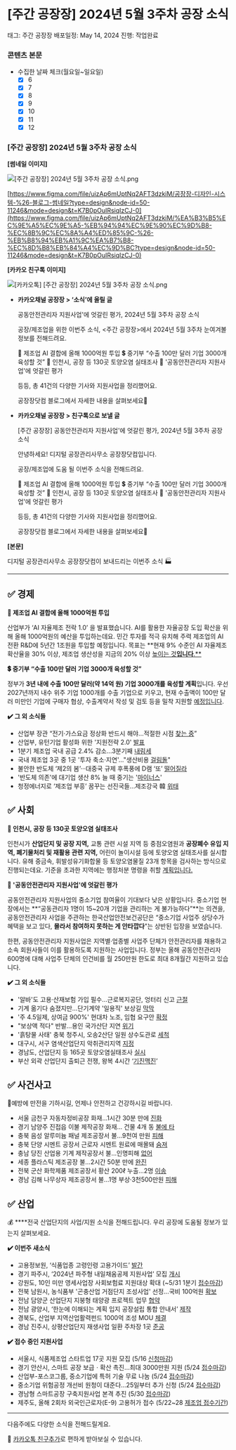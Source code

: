 # [주간 공장장] 2024년 5월 3주차 공장 소식

태그: 주간 공장장
배포일정: May 14, 2024
진행: 작업완료

### 콘텐츠 본문

- 수집한 날짜 체크(월요일~일요일)
    - [x]  6
    - [x]  7
    - [x]  8
    - [x]  9
    - [x]  10
    - [x]  11
    - [x]  12

### **[주간 공장장] 2024년 5월 3주차 공장 소식**

**[썸네일 이미지]**

![[주간 공장장] 2024년 5월 3주차 공장 소식.png](%25E1%2584%258C%25E1%2585%25AE%25E1%2584%2580%25E1%2585%25A1%25E1%2586%25AB_%25E1%2584%2580%25E1%2585%25A9%25E1%2586%25BC%25E1%2584%258C%25E1%2585%25A1%25E1%2586%25BC%25E1%2584%258C%25E1%2585%25A1%25E1%2586%25BC_2024%25E1%2584%2582%25E1%2585%25A7%25E1%2586%25AB_5%25E1%2584%258B%25E1%2585%25AF%25E1%2586%25AF_3%25E1%2584%258C%25E1%2585%25AE%25E1%2584%258E%25E1%2585%25A1_%25E1%2584%2580%25E1%2585%25A9%25E1%2586%25BC%25E1%2584%258C%25E1%2585%25A1%25E1%2586%25BC_%25E1%2584%2589%25E1%2585%25A9%25E1%2584%2589%25E1%2585%25B5%25E1%2586%25A8.png)

[https://www.figma.com/file/uizAp6mUptNq2AFT3dzkiM/공장장-디자인-시스템-%26-블로그-썸네일?type=design&node-id=50-11246&mode=design&t=K7B0pOuIRsiqIzCJ-0](https://www.figma.com/file/uizAp6mUptNq2AFT3dzkiM/%EA%B3%B5%EC%9E%A5%EC%9E%A5-%EB%94%94%EC%9E%90%EC%9D%B8-%EC%8B%9C%EC%8A%A4%ED%85%9C-%26-%EB%B8%94%EB%A1%9C%EA%B7%B8-%EC%8D%B8%EB%84%A4%EC%9D%BC?type=design&node-id=50-11246&mode=design&t=K7B0pOuIRsiqIzCJ-0)

**[카카오 친구톡 이미지]**

![[카카오톡] [주간 공장장] 2024년 5월 3주차 공장 소식.png](%25E1%2584%258F%25E1%2585%25A1%25E1%2584%258F%25E1%2585%25A1%25E1%2584%258B%25E1%2585%25A9%25E1%2584%2590%25E1%2585%25A9%25E1%2586%25A8_%25E1%2584%258C%25E1%2585%25AE%25E1%2584%2580%25E1%2585%25A1%25E1%2586%25AB_%25E1%2584%2580%25E1%2585%25A9%25E1%2586%25BC%25E1%2584%258C%25E1%2585%25A1%25E1%2586%25BC%25E1%2584%258C%25E1%2585%25A1%25E1%2586%25BC_2024%25E1%2584%2582%25E1%2585%25A7%25E1%2586%25AB_5%25E1%2584%258B%25E1%2585%25AF%25E1%2586%25AF_3%25E1%2584%258C%25E1%2585%25AE%25E1%2584%258E%25E1%2585%25A1_%25E1%2584%2580%25E1%2585%25A9%25E1%2586%25BC%25E1%2584%258C%25E1%2585%25A1%25E1%2586%25BC_%25E1%2584%2589%25E1%2585%25A9%25E1%2584%2589%25E1%2585%25B5%25E1%2586%25A8.png)

- **카카오채널 공장장 > ‘소식’에 올릴 글**
    
    공동안전관리자 지원사업'에 엇갈린 평가, 2024년 5월 3주차 공장 소식
    
    공장/제조업을 위한 이번주 소식, <주간 공장장>에서
    2024년 5월 3주차 눈여겨볼 정보를 전해드려요.
    
    🤖 제조업 AI 결합에 올해 1000억원 투입
    💲 중기부 “수출 100만 달러 기업 3000개 육성할 것”
    🔬 인천시, 공장 등 130곳 토양오염 실태조사
    👷 '공동안전관리자 지원사업'에 엇갈린 평가
    
    등등, 총 41건의 다양한 기사와 지원사업을 정리했어요.
    
    공장장닷컴 블로그에서 자세한 내용을 살펴보세요🤗
    
- **카카오채널 공장장 > 친구톡으로 보낼 글**
    
    [주간 공장장] 공동안전관리자 지원사업'에 엇갈린 평가, 2024년 5월 3주차 공장 소식
    
    안녕하세요! 디지털 공장관리사무소 공장장닷컴입니다.
    
    공장/제조업에 도움 될 이번주 소식을 전해드려요.
    
    🤖 제조업 AI 결합에 올해 1000억원 투입
    💲 중기부 “수출 100만 달러 기업 3000개 육성할 것”
    🔬 인천시, 공장 등 130곳 토양오염 실태조사
    👷 '공동안전관리자 지원사업'에 엇갈린 평가
    
    등등, 총 41건의 다양한 기사와 지원사업을 정리했어요.
    
    공장장닷컴 블로그에서 자세한 내용을 살펴보세요🤗
    

**[본문]**

디지털 공장관리사무소 공장장닷컴이 보내드리는 이번주 소식 🏭

---

## **✅ 경제**

**🤖 제조업 AI 결합에 올해 1000억원 투입**

산업부가 ‘AI 자율제조 전락 1.0’ 을 발표했습니다. AI를 활용한 자율공장 도입 확산을 위해 올해 1000억원의 예산을 투입하는데요. 민간 투자를 적극 유치해 주력 제조업의 AI 전환 R&D에 5년간 1조원을 투입할 예정입니다. 목표는 **현재 9% 수준인 AI 자율제조 확산율을 30% 이상, 제조업 생산성을 지금의 20% 이상 [높이는 것**입니다**.**](https://m.edaily.co.kr/news/read?newsId=02948726638886952&mediaCodeNo=257)

**💲 중기부 “수출 100만 달러 기업 3000개 육성할 것”**

정부가 **3년 내에 수출 100만 달러(약 14억 원) 기업 3000개를 육성할 계획**입니다. 우선 2027년까지 내수 위주 기업 1000개를 수출 기업으로 키우고, 현재 수출액이 100만 달러 미만인 기업에 구매자 협상, 수출계약서 작성 및 검토 등을 밀착 지원할 [예정입니다](https://www.donga.com/news/article/all/20240508/124847790/1).

**✔️ 그 외 소식들**

- 산업부 장관 “전기·가스요금 정상화 반드시 해야…적절한 시점 [찾는 중](https://news.kbs.co.kr/news/pc/view/view.do?ncd=7958314)”
- 산업부, 유턴기업 활성화 위한 '지원전략 2.0' [발표](https://www.abckr.net/news/articleView.html?idxno=51570)
- 1분기 제조업 국내 공급 2.4% 감소…3분기째 [내림세](https://news.sbs.co.kr/news/endPage.do?news_id=N1007641369)
- 국내 제조업 3곳 중 1곳 '투자 축소·지연'…"생산비용 [걸림돌](https://www.hankyung.com/article/202405097556Y)"
- 불안한 반도체 ‘제2의 봄’···대중국 규제 후폭풍에 D램 ‘또’ [떨어질라](https://www.enewstoday.co.kr/news/articleView.html?idxno=2123646)
- '반도체 의존'에 대기업 생산 8% 늘 때 중기는 '[마이너스](https://www.hankyung.com/article/202405068112Y)'
- 청정에너지로 ‘제조업 부흥’ 꿈꾸는 선진국들…제조강국 韓 [위태](https://www.ekn.kr/web/view.php?key=20240506020350300)

## **✅** 사회

**🔬 인천시, 공장 등 130곳 토양오염 실태조사**

인천시가 **산업단지 및 공장 지역,** 교통 관련 시설 지역 등 중점오염원과 **공장폐수 유입 지역, 폐기물처리 및 재활용 관련 지역,** 어린이 놀이시설 등에 토양오염 실태조사를 실시합니다. 유해 중금속, 휘발성유기화합물 등 토양오염물질 23개 항목을 검사하는 방식으로 진행되는데요. 기준을 초과한 지역에는 행정처분 명령을 취할 [계획입니다.](https://www.news1.kr/articles/5410121)

**👷 '공동안전관리자 지원사업'에 엇갈린 평가**

공동안전관리자 지원사업의 중소기업 참여율이 기대보다 낮은 상황입니다. 중소기업 현장에서는 **“공동관리자 1명이 15~20개 기업을 관리하는 게 불가능하다”**는 의견을, 공동안전관리자 사업을 주관하는 한국산업안전보건공단은 “중소기업 사업주 상당수가 혜택을 보고 있다, **몰라서 참여하지 못하는 게 안타깝다**”는 상반된 입장을 보였습니다.

한편, 공동안전관리자 지원사업은 지역별·업종별 사업주 단체가 안전관리자를 채용하고 소속 회원사들이 이를 활용하도록 지원하는 사업입니다. 정부는 올해 공동안전관리자 600명에 대해 사업주 단체의 인건비를 월 250만원 한도로 최대 8개월간 지원하고 있습니다.

**✔️ 그 외 소식들**

- '알바'도 고용·산재보험 가입 필수…근로복지공단, 엉터리 신고 [근절](https://www.newspim.com/news/view/20240505000117)
- 기계 옮기다 숨졌지만…단기계약 '일용직' 보상길 [막막](https://mnews.jtbc.co.kr/News/Article.aspx?news_id=NB12195635)
- '주 4.5일제, 상여금 900%' 현대차 노조, 임협 요구안 [확정](https://www.msn.com/ko-kr/news/other/%EC%A3%BC-4-5%EC%9D%BC%EC%A0%9C-%EC%83%81%EC%97%AC%EA%B8%88-900-%ED%98%84%EB%8C%80%EC%B0%A8-%EB%85%B8%EC%A1%B0-%EC%9E%84%ED%98%91-%EC%9A%94%EA%B5%AC%EC%95%88-%ED%99%95%EC%A0%95/ar-BB1m8S3u)
- "보상액 적다" 반발…용인 국가산단 지연 [위기](https://www.sedaily.com/NewsView/2D93YMHKL2)
- '흙탕물 사태' 충북 청주시, 오송2산단 일원 상수도관로 [세척](https://www.inews365.com/news/article.html?no=814000)
- 대구시, 서구 염색산업단지 악취관리지역 [지정](https://www.imaeil.com/page/view/2024050817265340984)
- 경남도, 산업단지 등 165곳 토양오염실태조사 [실시](https://www.mediainnews.com/news/articleView.html?idxno=35281)
- 부산 외곽 산업단지 출퇴근 전쟁, 왕복 4시간 ‘[기진맥진](https://www.busan.com/view/busan/view.php?code=2024050618081436178)’

## **✅** 사건사고

👷예방에 만전을 기하시길, 언제나 안전하고 건강하시길 바랍니다.

- 서울 금천구 자동차정비공장 화재…1시간 30분 만에 [진화](https://news.sbs.co.kr/news/endPage.do?news_id=N1007640348)
- 경기 남양주 진접읍 이불 제작공장 화재… 건물 4개 동 [불에 타](https://www.kyeonggi.com/article/20240506580083)
- 충북 음성 알루미늄 패널 제조공장서 불…9천여 만원 [피해](https://m.yna.co.kr/amp/view/AKR20240509098500064)
- 충북 단양 시멘트 공장서 근로자 시멘트 원료에 매몰돼 [숨져](https://www.chosun.com/national/regional/chungcheong/2024/05/09/ATLJPVAO4FEAVC7FHLX3G6ALQE/)
- 충남 당진 산업용 기계 제작공장서 불...인명피해 [없어](https://www.newsfreezone.co.kr/news/articleView.html?idxno=567353)
- 세종 플라스틱 제조공장 불...2시간 50분 만에 [완진](https://www.ytn.co.kr/_ln/0115_202405060200266413)
- 전북 군산 화학제품 제조공장서 황산 200ℓ 누출…2명 [이송](https://www.news1.kr/articles/?5407886)
- 경남 김해 나무상자 제조공장서 불…1명 부상·3천500만원 [피해](https://m.yna.co.kr/amp/view/AKR20240509151300052)

## **✅** 산업

💰 ****전국 산업단지의 사업/지원 소식을 전해드립니다. 우리 공장에 도움될 정보가 있는지 살펴보세요.

**✔️ 이번주 새소식**

- 고용정보원, ‘식품업종 고령인령 고용가이드’ [발간](https://www.keis.or.kr/user/extra/main/3875/publication/publicationList/jsp/LayOutPage.do?categoryIdx=125&pubIdx=10512&onlyList=N)
- 경기 파주시, ‘2024년 파주형 내일채움공제 지원사업’ 모집 [개시](https://www.kmaeil.com/news/articleView.html?idxno=453132)
- 강원도, 10인 미만 영세사업장 사회보험료 지원대상 확대 (~5/31 1분기 [접수마감](https://www.kado.net/news/articleView.html?idxno=1243043))
- 전북 남원시, 농식품부 '곤충산업 거점단지 조성사업' 선정...국비 100억원 [확보](https://www.newspim.com/news/view/20240510000476)
- 전남 담양군 산업단지 지붕형 태양광 프로젝트 업무 [협약](https://www.ajunews.com/view/20240509135413180)
- 전남 광양시, ‘한눈에 이해되는 계획 입지 공장설립 통합 안내서’ [제작](https://jnnews.co.kr/news/view.php?idx=374613)
- 경북도, 산업부 지역산업활력펀드 1000억 조성 MOU [체결](https://www.inews24.com/view/1717314)
- 경남 진주시, 상평산업단지 재생사업 일환 주차장 1곳 [준공](https://www.newspim.com/news/view/20240509000648)

**✔️ 접수 중인 지원사업**

- 서울시, 식품제조업 스타트업 17곳 지원 모집 (5/16 [신청마감](https://youth.seoul.go.kr/infoData/sprtInfo/view.do?key=2309130006&sprtInfoId=52227))
- 경기 안산시, 스마트 공장 보급ㆍ확산 촉진…최대 3000만원 지원 (5/24 [접수마감](https://www.kgdm.co.kr/news/articleView.html?idxno=1032257))
- 산업부-포스코그룹, 중소기업에 특허 기술 무료 나눔 (5/24 [접수마감](https://www.ekn.kr/web/view.php?key=20240421026380255))
- 중소기업 위험공정 개선비 원청이 대준다...25일부터 추가 신청 (5/24 [접수마감](https://news.heraldcorp.com/view.php?ud=20240324050069))
- 경남형 스마트공장 구축지원사업 본격 추진 (5/30 [접수마감](http://www.mediagn.co.kr/news/articleView.html?idxno=19156))
- 제주도, 올해 2회차 외국인근로자(E-9) 고용허가 접수 (5/22~28 [제조업 접수기간](http://www.nuriilbo.com/news/article.html?no=474861))

---

다음주에도 다양한 소식을 전해드릴게요.

💬 [카카오톡 친구추가](http://pf.kakao.com/_Nfxmsxj)로 편하게 받아보실 수 있습니다.